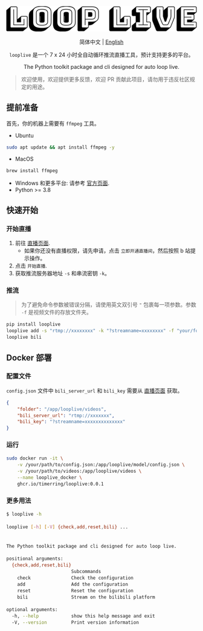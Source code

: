 <div align="center">
  <picture>
    <source media="(prefers-color-scheme: dark)" srcset="assets/headerDark.svg" />
    <img src="assets/headerLight.svg" alt="bilitool" />
  </picture>
  <p> </p>

简体中文 | [English](./README-en.md)

`looplive` 是一个 7 x 24 小时全自动循环推流直播工具，预计支持更多的平台。

The Python toolkit package and cli designed for auto loop live.

</div>

> 欢迎使用，欢迎提供更多反馈，欢迎 PR 贡献此项目，请勿用于违反社区规定的用途。

## 提前准备

首先，你的机器上需要有 `ffmpeg` 工具。

- Ubuntu

```bash
sudo apt update && apt install ffmpeg -y
```

- MacOS

```bash
brew install ffmpeg
```

- Windows 和更多平台: 请参考 [官方页面](https://www.ffmpeg.org/download.html).
- Python >= 3.8

## 快速开始

### 开始直播

1. 前往 [直播页面](https://link.bilibili.com/p/center/index#/my-room/start-live).
   - 如果你还没有直播权限，请先申请，点击 `立即开通直播间`，然后按照 b 站提示操作。
2. 点击 `开始直播`.
3. 获取推流服务器地址 `-s` 和串流密钥 `-k`。

### 推流

> 为了避免命令参数被错误分隔，请使用英文双引号 `"` 包裹每一项参数。参数 `-f` 是视频文件的存放文件夹。

```bash
pip install looplive
looplive add -s "rtmp://xxxxxxxx" -k "?streamname=xxxxxxxx" -f "your/folder/path"
looplive bili
```

## Docker 部署

### 配置文件

`config.json` 文件中 `bili_server_url` 和 `bili_key` 需要从 [直播页面](https://link.bilibili.com/p/center/index#/my-room/start-live) 获取。

```json
{
    "folder": "/app/looplive/videos",
    "bili_server_url": "rtmp://xxxxxxx",
    "bili_key": "?streamname=xxxxxxxxxxxxxx"
}
```

### 运行

```bash
sudo docker run -it \
    -v /your/path/to/config.json:/app/looplive/model/config.json \
    -v /your/path/to/videos:/app/looplive/videos \
    --name looplive_docker \
    ghcr.io/timerring/looplive:0.0.1
```

### 更多用法

```bash
$ looplive -h

looplive [-h] [-V] {check,add,reset,bili} ...


The Python toolkit package and cli designed for auto loop live.

positional arguments:
  {check,add,reset,bili}
                        Subcommands
    check               Check the configuration
    add                 Add the configuration
    reset               Reset the configuration
    bili                Stream on the bilibili platform

optional arguments:
  -h, --help            show this help message and exit
  -V, --version         Print version information
```